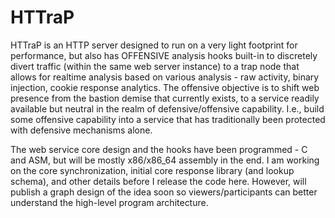 # HTTraP

HTTraP is an HTTP server designed to run on a very light footprint for performance, but also has OFFENSIVE analysis hooks built-in to discretely divert traffic (within the same web server instance) to a trap node that allows for realtime analysis based on various analysis - raw activity, binary injection, cookie response analytics. The offensive objective is to shift web presence from the bastion demise that currently exists, to a service readily available but neutral in the realm of defensive/offensive capability. I.e., build some offensive capability into a service that has traditionally been protected with defensive mechanisms alone.

The web service core design and the hooks have been programmed - C and ASM, but will be mostly x86/x86_64 assembly in the end. I am working on the core synchronization, initial core response library (and lookup schema), and other details before I release the code here. However, will publish a graph design of the idea soon so viewers/participants can better understand the high-level program architecture.
